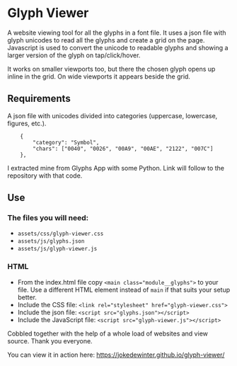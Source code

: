 # Glyph Viewer

A website viewing tool for all the glyphs in a font file. It uses a json file with glyph unicodes to read all the glyphs and create a grid on the page. Javascript is used to convert the unicode to readable glyphs and showing a larger version of the glyph on tap/click/hover.

It works on smaller viewports too, but there the chosen glyph opens up inline in the grid. On wide viewports it appears beside the grid.

## Requirements

A json file with unicodes divided into categories (uppercase, lowercase, figures, etc.).

```
	{
		"category": "Symbol", 
		"chars": ["0040", "0026", "00A9", "00AE", "2122", "007C"]
	}, 
```

I extracted mine from Glyphs App with some Python. Link will follow to the repository with that code.

## Use

### The files you will need:
- `assets/css/glyph-viewer.css`
- `assets/js/glyphs.json`
- `assets/js/glyph-viewer.js`
 

### HTML
- From the index.html file copy `<main class="module__glyphs">` to your file. Use a different HTML element instead of `main` if that suits your setup better.
- Include the CSS file: `<link rel="stylesheet" href="glyph-viewer.css">`
- Include the json file: `<script src="glyphs.json"></script>`
- Include the JavaScript file: `<script src="glyph-viewer.js"></script>`




Cobbled together with the help of a whole load of websites and view source. Thank you everyone. 

You can view it in action here: https://jokedewinter.github.io/glyph-viewer/

 

